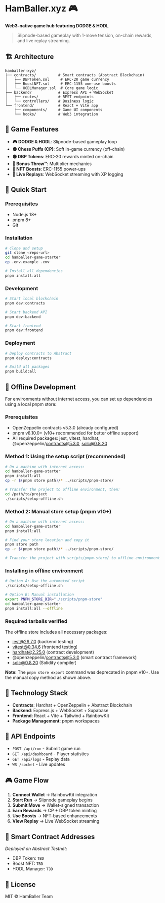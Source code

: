 # HamBaller.xyz 🎮

**Web3-native game hub featuring DODGE & HODL**

> Slipnode-based gameplay with 1-move tension, on-chain rewards, and live replay streaming.

## 🏗️ Architecture

```
hamballer-xyz/
├── contracts/          # Smart contracts (Abstract Blockchain)
│   ├── DBPToken.sol     # ERC-20 game currency
│   ├── BoostNFT.sol     # ERC-1155 one-use boosts  
│   └── HODLManager.sol  # Core game logic
├── backend/            # Express API + WebSocket
│   ├── routes/         # REST endpoints
│   └── controllers/    # Business logic
└── frontend/           # React + Vite app
    ├── components/     # Game UI components
    └── hooks/          # Web3 integration
```

## 🎯 Game Features

- **🎮 DODGE & HODL**: Slipnode-based gameplay loop
- **🟡 Chess Puffs (CP)**: Soft in-game currency (off-chain)
- **🟢 DBP Tokens**: ERC-20 rewards minted on-chain
- **🎯 Bonus Throw™**: Multiplier mechanics
- **🧩 NFT Boosts**: ERC-1155 power-ups
- **📡 Live Replays**: WebSocket streaming with XP logging

## 🚀 Quick Start

### Prerequisites
- Node.js 18+
- pnpm 8+
- Git

### Installation
```bash
# Clone and setup
git clone <repo-url>
cd hamballer-game-starter
cp .env.example .env

# Install all dependencies
pnpm install:all
```

### Development
```bash
# Start local blockchain
pnpm dev:contracts

# Start backend API
pnpm dev:backend

# Start frontend
pnpm dev:frontend
```

### Deployment
```bash
# Deploy contracts to Abstract
pnpm deploy:contracts

# Build all packages
pnpm build:all
```

## 🔧 Offline Development

For environments without internet access, you can set up dependencies using a local pnpm store:

### Prerequisites
- OpenZeppelin contracts v5.3.0 (already configured)
- pnpm v8.10.0+ (v10+ recommended for better offline support)
- All required packages: jest, vitest, hardhat, @openzeppelin/contracts@5.3.0, solc@0.8.20

### Method 1: Using the setup script (recommended)
```bash
# On a machine with internet access:
cd hamballer-game-starter
pnpm install:all
cp -r $(pnpm store path)/* ../scripts/pnpm-store/

# Transfer the project to offline environment, then:
cd /path/to/project
./scripts/setup-offline.sh
```

### Method 2: Manual store setup (pnpm v10+)
```bash
# On a machine with internet access:
cd hamballer-game-starter
pnpm install:all

# Find your store location and copy it
pnpm store path
cp -r $(pnpm store path)/* ../scripts/pnpm-store/

# Transfer the project with scripts/pnpm-store/ to offline environment
```

### Installing in offline environment
```bash
# Option A: Use the automated script
./scripts/setup-offline.sh

# Option B: Manual installation
export PNPM_STORE_DIR="./scripts/pnpm-store"
cd hamballer-game-starter
pnpm install:all --offline
```

### Required tarballs verified
The offline store includes all necessary packages:
- jest@29.7.0 (backend testing)
- vitest@0.34.6 (frontend testing)  
- hardhat@2.25.0 (contract development)
- @openzeppelin/contracts@5.3.0 (smart contract framework)
- solc@0.8.20 (Solidity compiler)

**Note**: The `pnpm store export` command was deprecated in pnpm v10+. Use the manual copy method as shown above.

## 🔧 Technology Stack

- **Contracts**: Hardhat + OpenZeppelin + Abstract Blockchain
- **Backend**: Express.js + WebSocket + Supabase
- **Frontend**: React + Vite + Tailwind + RainbowKit
- **Package Management**: pnpm workspaces

## 📡 API Endpoints

- `POST /api/run` - Submit game run
- `GET /api/dashboard` - Player statistics  
- `GET /api/logs` - Replay data
- `WS /socket` - Live updates

## 🎮 Game Flow

1. **Connect Wallet** → RainbowKit integration
2. **Start Run** → Slipnode gameplay begins  
3. **Submit Move** → Wallet-signed transaction
4. **Earn Rewards** → CP + DBP token minting
5. **Use Boosts** → NFT-based enhancements
6. **View Replay** → Live WebSocket streaming

## 🔐 Smart Contract Addresses

*Deployed on Abstract Testnet:*
- DBP Token: `TBD`
- Boost NFT: `TBD` 
- HODL Manager: `TBD`

## 📄 License

MIT © HamBaller Team